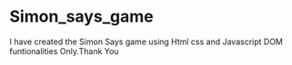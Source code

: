 # Simon_says_game
I have created the Simon Says game using Html css and Javascript DOM funtionalities Only.Thank You
